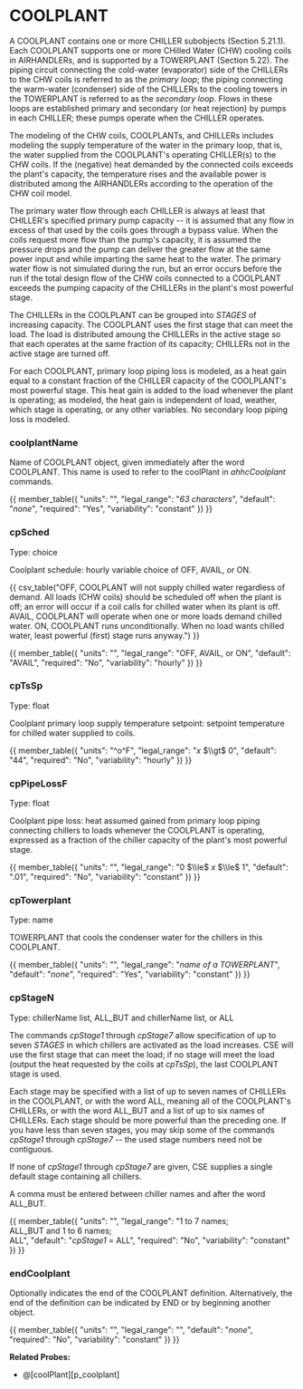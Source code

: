 # COOLPLANT

A COOLPLANT contains one or more CHILLER subobjects (Section 5.21.1). Each COOLPLANT supports one or more CHilled Water (CHW) cooling coils in AIRHANDLERs, and is supported by a TOWERPLANT (Section 5.22). The piping circuit connecting the cold-water (evaporator) side of the CHILLERs to the CHW coils is referred to as the *primary loop*; the piping connecting the warm-water (condenser) side of the CHILLERs to the cooling towers in the TOWERPLANT is referred to as the *secondary loop*. Flows in these loops are established primary and secondary (or heat rejection) by pumps in each CHILLER; these pumps operate when the CHILLER operates.

The modeling of the CHW coils, COOLPLANTs, and CHILLERs includes modeling the supply temperature of the water in the primary loop, that is, the water supplied from the COOLPLANT's operating CHILLER(s) to the CHW coils. If the (negative) heat demanded by the connected coils exceeds the plant's capacity, the temperature rises and the available power is distributed among the AIRHANDLERs according to the operation of the CHW coil model.

The primary water flow through each CHILLER is always at least that CHILLER's specified primary pump capacity -- it is assumed that any flow in excess of that used by the coils goes through a bypass value. When the coils request more flow than the pump's capacity, it is assumed the pressure drops and the pump can deliver the greater flow at the same power input and while imparting the same heat to the water. The primary water flow is not simulated during the run, but an error occurs before the run if the total design flow of the CHW coils connected to a COOLPLANT exceeds the pumping capacity of the CHILLERs in the plant's most powerful stage.

The CHILLERs in the COOLPLANT can be grouped into *STAGES* of increasing capacity. The COOLPLANT uses the first stage that can meet the load. The load is distributed amoung the CHILLERs in the active stage so that each operates at the same fraction of its capacity; CHILLERs not in the active stage are turned off.

For each COOLPLANT, primary loop piping loss is modeled, as a heat gain equal to a constant fraction of the CHILLER capacity of the COOLPLANT's most powerful stage. This heat gain is added to the load whenever the plant is operating; as modeled, the heat gain is independent of load, weather, which stage is operating, or any other variables. No secondary loop piping loss is modeled.

### coolplantName

Name of COOLPLANT object, given immediately after the word COOLPLANT. This name is used to refer to the coolPlant in *ahhcCoolplant* commands.

{{
  member_table({
    "units": "",
    "legal_range": "*63 characters*", 
    "default": "*none*",
    "required": "Yes",
    "variability": "constant" 
  })
}}

### cpSched

Type: choice

Coolplant schedule: hourly variable choice of OFF, AVAIL, or ON.

{{
  csv_table("OFF, COOLPLANT will not supply chilled water regardless of demand. All loads (CHW coils) should be scheduled off when the plant is off; an error will occur if a coil calls for chilled water when its plant is off.
AVAIL, COOLPLANT will operate when one or more loads demand chilled water.
ON,      COOLPLANT runs unconditionally. When no load wants chilled water&comma; least powerful (first) stage runs anyway.")
}}

{{
  member_table({
    "units": "",
    "legal_range": "OFF, AVAIL, or ON", 
    "default": "AVAIL",
    "required": "No",
    "variability": "hourly" 
  })
}}

### cpTsSp

Type: float

Coolplant primary loop supply temperature setpoint: setpoint temperature for chilled water supplied to coils.

{{
  member_table({
    "units": "^o^F",
    "legal_range": "*x* $\\gt$ 0", 
    "default": "44",
    "required": "No",
    "variability": "hourly" 
  })
}}

### cpPipeLossF

Type: float

Coolplant pipe loss: heat assumed gained from primary loop piping connecting chillers to loads whenever the COOLPLANT is operating, expressed as a fraction of the chiller capacity of the plant's most powerful stage.

{{
  member_table({
    "units": "",
    "legal_range": "0 $\\le$ *x* $\\le$ 1", 
    "default": ".01",
    "required": "No",
    "variability": "constant" 
  })
}}

### cpTowerplant

Type: name

TOWERPLANT that cools the condenser water for the chillers in this COOLPLANT.

{{
  member_table({
    "units": "",
    "legal_range": "*name of a TOWERPLANT*", 
    "default": "*none*",
    "required": "Yes",
    "variability": "constant" 
  })
}}


### cpStageN

Type: chillerName list, ALL_BUT and chillerName list, or ALL

The commands *cpStage1* through *cpStage7* allow specification of up to seven *STAGES* in which chillers are activated as the load increases. CSE will use the first stage that can meet the load; if no stage will meet the load (output the heat requested by the coils at *cpTsSp*), the last COOLPLANT stage is used.

Each stage may be specified with a list of up to seven names of CHILLERs in the COOLPLANT, or with the word ALL, meaning all of the COOLPLANT's CHILLERs, or with the word ALL\_BUT and a list of up to six names of CHILLERs. Each stage should be more powerful than the preceding one. If you have less than seven stages, you may skip some of the commands *cpStage1* through *cpStage7* -- the used stage numbers need not be contiguous.

If none of *cpStage1* through *cpStage7* are given, CSE supplies a single default stage containing all chillers.

A comma must be entered between chiller names and after the word ALL\_BUT.

{{
  member_table({
    "units": "",
    "legal_range": "1 to 7 names;<br>ALL\_BUT and 1 to 6 names;<br>ALL", 
    "default": "*cpStage1* = ALL",
    "required": "No",
    "variability": "constant" 
  })
}}

### endCoolplant

Optionally indicates the end of the COOLPLANT definition. Alternatively, the end of the definition can be indicated by END or by beginning another object.

{{
  member_table({
    "units": "",
    "legal_range": "", 
    "default": "*none*",
    "required": "No",
    "variability": "constant" 
  })
}}

**Related Probes:**

- @[coolPlant][p_coolplant]
